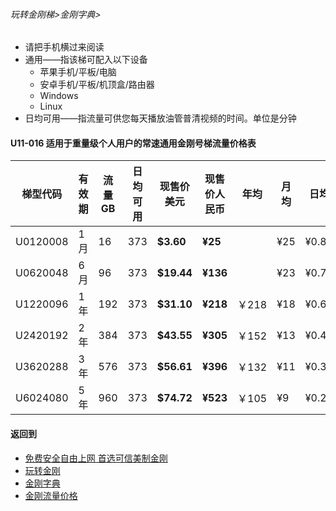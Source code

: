 ###### 玩转金刚梯>金刚字典>

- 请把手机横过来阅读
- 通用——指该梯可配入以下设备
  - 苹果手机/平板/电脑
  - 安卓手机/平板/机顶盒/路由器
  - Windows
  - Linux
- 日均可用——指流量可供您每天播放油管普清视频的时间。单位是分钟

#### U11-016 适用于重量级个人用户的常速通用金刚号梯流量价格表

|梯型代码 |有效期|流量  GB|日均可用|现售价美元|现售价人民币|年均  |月均  |日均|
|--------|-----|------|--------------|------|-------|-----|-----|-----|
|U0120008 |1月	|16	|373	| <strong> $3.60 | <strong> ¥25	|	|¥25	|¥0.84|
|U0620048 |6月	|96	|373	| <strong> $19.44| <strong> ¥136| 	|¥23	|¥0.76|
|U1220096 |1年	|192	|373	| <strong> $31.10| <strong> ¥218|￥218	|¥18	|¥0.60|
|U2420192 |2年	|384	|373	| <strong> $43.55| <strong> ¥305|￥152	|¥13	|¥0.42|
|U3620288 |3年	|576	|373	| <strong> $56.61| <strong> ¥396|￥132	|¥11	|¥0.37|
|U6024080 |5年	|960	|373	| <strong> $74.72| <strong> ¥523|￥105	|¥9	|¥0.29|

#### 返回到
- [免费安全自由上网 首选可信美制金刚](https://github.com/a2zitpro/web/blob/master/%E5%BE%80%E5%90%8E%E7%BF%BB.md)
- [玩转金刚](https://github.com/a2zitpro/web/blob/master/LadderFree/A.md)
- [金刚字典](https://github.com/a2zitpro/web/blob/master/LadderFree/kkDictionary/KKDictionary.md)
- [金刚流量价格](https://github.com/a2zitpro/web/blob/master/LadderFree/kkDictionary/Price/KKDTPrice.md)
